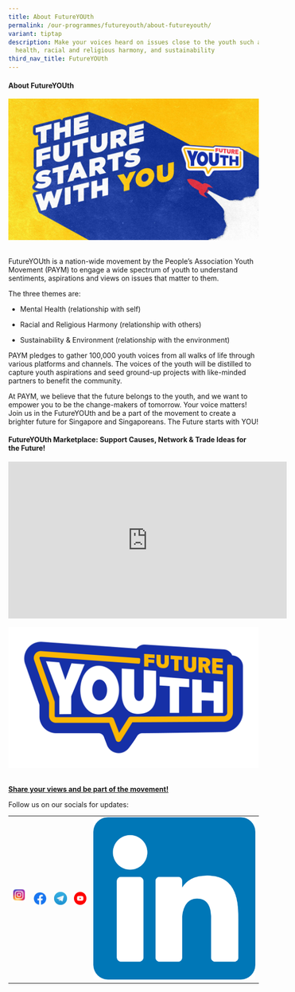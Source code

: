 ```yaml
---
title: About FutureYOUth
permalink: /our-programmes/futureyouth/about-futureyouth/
variant: tiptap
description: Make your voices heard on issues close to the youth such as mental
  health, racial and religious harmony, and sustainability
third_nav_title: FutureYOUth
---
```

<h4><strong>About FutureYOUth</strong></h4>
<div class="isomer-image-wrapper">
<img style="width:600px" height="auto" width="100%" src="/images/FutureYOUth_Campaign_Banner.jpg">
</div>
<p>
<br>FutureYOUth is a nation-wide movement by the People’s Association Youth
Movement (PAYM) to engage a wide spectrum of youth to understand sentiments,
aspirations and views on issues that matter to them.</p>
<p>The three themes are:</p>
<ul data-tight="true" class="tight">
<li>
<p>Mental Health (relationship with self)</p>
</li>
<li>
<p>Racial and Religious Harmony (relationship with others)</p>
</li>
<li>
<p>Sustainability &amp; Environment (relationship with the environment)</p>
</li>
</ul>
<p>PAYM pledges to gather 100,000 youth voices from all walks of life through
various platforms and channels. The voices of the youth will be distilled
to capture youth aspirations and seed ground-up projects with like-minded
partners to benefit the community.</p>
<p>At PAYM, we believe that the future belongs to the youth, and we want
to empower you to be the change-makers of tomorrow. Your voice matters!
Join us in the FutureYOUth and be a part of the movement to create a brighter
future for Singapore and Singaporeans. The Future starts with YOU!</p>
<h4><strong>FutureYOUth Marketplace: Support Causes, Network &amp; Trade Ideas for the Future!</strong></h4>
<div class="iframe-wrapper">
<iframe height="315" width="560" allowfullscreen="true" frameborder="0" src="https://www.youtube.com/embed/Pg-6ALSFDPU?si=ymFCGk-u1cMRkBYs"></iframe>
</div>
<p></p>
<div class="isomer-image-wrapper">
<img style="width:600px" height="auto" width="100%" src="/images/FutureYOUth_Motifs_Generic_V3.png">
</div>
<p>
<br><strong><a href="https://go.gov.sg/futureyouthpaym" rel="noopener noreferrer nofollow" target="_blank">Share your views and be part of the movement!</a></strong>
</p>
<p>Follow us on our socials for updates:</p>
<table style="minWidth: 125px">
<colgroup>
<col>
<col>
<col>
<col>
<col>
</colgroup>
<tbody>
<tr>
<td rowspan="1" colspan="1"><a class="isomer-image-wrapper" href="https://www.instagram.com/paym.youths/"><img style="width:45px;display:inline-block" height="auto" width="100%" alt="" src="/images/IG.jpg"></a>
<p></p>
</td>
<td rowspan="1" colspan="1"><a class="isomer-image-wrapper" href="https://www.facebook.com/PAYMyouths"><img style="width:45px;display:inline-block" height="auto" width="100%" alt="" src="/images/FB.jpg"></a>
</td>
<td rowspan="1" colspan="1"><a class="isomer-image-wrapper" href="https://t.me/s/PAYMYouthNetwork"><img style="width:40px;display:inline-block" height="auto" width="100%" alt="" src="/images/Telegram.jpg"></a>
</td>
<td rowspan="1" colspan="1"><a class="isomer-image-wrapper" href="https://www.youtube.com/@peoplesassociationyouthmov1856"><img style="width:40px;display:inline-block" height="auto" width="100%" alt="" src="/images/YouTubeIcon.png"></a>
</td>
<td rowspan="1" colspan="1">
<div class="isomer-image-wrapper">
<img style="width: 100%" height="auto" width="100%" alt="" src="/images/Linkedin.png">
</div>
</td>
</tr>
</tbody>
</table>
<p></p>